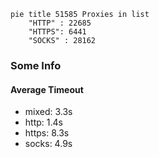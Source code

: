
```mermaid
pie title 51585 Proxies in list
    "HTTP" : 22685
    "HTTPS": 6441
    "SOCKS" : 28162
```

### Some Info
#### Average Timeout

- mixed: 3.3s
- http: 1.4s
- https: 8.3s
- socks: 4.9s